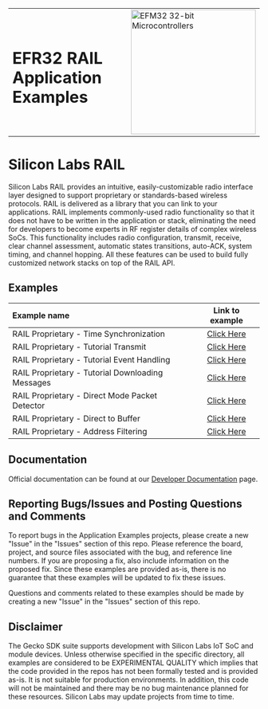 <table border="0">
  <tr>
    <td align="left" valign="middle">
    <h1>EFR32 RAIL Application Examples</h1>
  </td>
  <td align="left" valign="middle">
    <a href="https://www.silabs.com/wireless/proprietary">
      <img src="http://pages.silabs.com/rs/634-SLU-379/images/WGX-transparent.png"  title="Silicon Labs Gecko and Wireless Gecko MCUs" alt="EFM32 32-bit Microcontrollers" width="250"/>
    </a>
  </td>
  </tr>
</table>

# Silicon Labs RAIL #

Silicon Labs RAIL provides an intuitive, easily-customizable radio interface layer designed to support proprietary or standards-based wireless protocols. RAIL is delivered as a library that you can link to your applications. RAIL implements commonly-used radio functionality so that it does not have to be written in the application or stack, eliminating the need for developers to become experts in RF register details of complex wireless SoCs. This functionality includes radio configuration, transmit, receive, clear channel assessment, automatic states transitions, auto-ACK, system timing, and channel hopping. All these features can be used to build fully customized network stacks on top of the RAIL API.

## Examples ##

| Example name                                     |                  Link to example                   |
|:-------------------------------------------------|:--------------------------------------------------:|
| RAIL Proprietary - Time Synchronization          |     [Click Here](./rail_time_synchronization)      |
| RAIL Proprietary - Tutorial Transmit             |       [Click Here](./rail_tutorial_transmit)       |
| RAIL Proprietary - Tutorial Event Handling       |    [Click Here](./rail_tutorial_event_handling)    |
| RAIL Proprietary - Tutorial Downloading Messages | [Click Here](./rail_tutorial_downloading_messages) |
| RAIL Proprietary - Direct Mode Packet Detector   |     [Click Here](./rail_direct_mode_detector)      |
| RAIL Proprietary - Direct to Buffer              |       [Click Here](./rail_direct_to_buffer)        |
| RAIL Proprietary - Address Filtering             |       [Click Here](./rail_address_filtering)       |

## Documentation ##

Official documentation can be found at our [Developer Documentation](https://docs.silabs.com/rail/latest/) page.

## Reporting Bugs/Issues and Posting Questions and Comments ##

To report bugs in the Application Examples projects, please create a new "Issue" in the "Issues" section of this repo. Please reference the board, project, and source files associated with the bug, and reference line numbers. If you are proposing a fix, also include information on the proposed fix. Since these examples are provided as-is, there is no guarantee that these examples will be updated to fix these issues.

Questions and comments related to these examples should be made by creating a new "Issue" in the "Issues" section of this repo.

## Disclaimer ##

The Gecko SDK suite supports development with Silicon Labs IoT SoC and module devices. Unless otherwise specified in the specific directory, all examples are considered to be EXPERIMENTAL QUALITY which implies that the code provided in the repos has not been formally tested and is provided as-is.  It is not suitable for production environments.  In addition, this code will not be maintained and there may be no bug maintenance planned for these resources. Silicon Labs may update projects from time to time.
